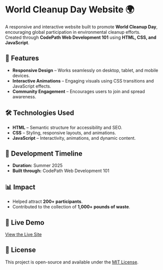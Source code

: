 # World Cleanup Day Website 🌍

A responsive and interactive website built to promote **World Cleanup Day**, encouraging global participation in environmental cleanup efforts.  
Created through **CodePath Web Development 101** using **HTML, CSS, and JavaScript**.

## 🌟 Features
- **Responsive Design** – Works seamlessly on desktop, tablet, and mobile devices.
- **Interactive Animations** – Engaging visuals using CSS transitions and JavaScript effects.
- **Community Engagement** – Encourages users to join and spread awareness.

## 🛠️ Technologies Used
- **HTML** – Semantic structure for accessibility and SEO.
- **CSS** – Styling, responsive layouts, and animations.
- **JavaScript** – Interactivity, animations, and dynamic content.

## 📅 Development Timeline
- **Duration:** Summer 2025  
- **Built through:** CodePath Web Development 101

## 📊 Impact
- Helped attract **200+ participants**.  
- Contributed to the collection of **1,000+ pounds of waste**.

## 🚀 Live Demo
[View the Live Site](https://basil-crashing-computer-463.vscodeedu.app)  

## 📜 License
This project is open-source and available under the [MIT License](LICENSE).
